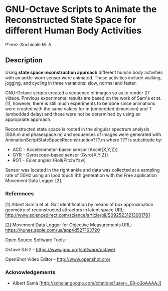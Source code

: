 GNU-Octave Scripts to Animate the Reconstructed State Space for different Human Body Activities
========================
P\'erez-Xochicale M. A.

## Description
Using **state space reconstruction approach** different human body activities with an ankle-worn sensor were animated. These activities include walking, jogging, and cycling in three variations: slow, normal and faster.

GNU-Octave scripts created a sequence of images so as to render 27 videos. Previous experimental results are based on the work of Sam\'a et at. [1], however, there is still much experiments to be done since animations were created with the same values for m (embedded dimension) and T (embedded delay) and these were not be determined by using an appropriate approach.

Reconstructed state space is rooted in the singular spectrum analysis (SSA.m and phasespace.m) and sequences of images were generated with AnimationScriptStateSpaceReconstruction???.m where ??? is substitude by:
 * ACC - Accelerometer-based sensor (Accel{X,Y,Z})
 * GYR - Gyroscope-based sensor (Gyro{X,Y,Z})
 * ROT - Euler angles (Roll/Pitch/Yaw)

Sensor was located in the right ankle and data was collected at a sampling rate of 50Hz using an Ipod touch 4th generation with the Free application Movement Data Logger [2].


### References

[1] Albert Sam\'a et al. 
Gait identification by means of box approximation geometry of reconstructed attractors in latent space
URL: http://www.sciencedirect.com/science/article/pii/S0925231213001781

[2] Movement Data Logger for Objective Measurements
URL: https://itunes.apple.com/us/app/id527163720

Open Source Software Tools:

Octave 3.6.2 - https://www.gnu.org/software/octave/

OpenShot Video Editor - http://www.openshot.org/



### Acknowledgements
* Albert Samà  [http://scholar.google.com/citations?user=_E8-o3oAAAAJ] 
